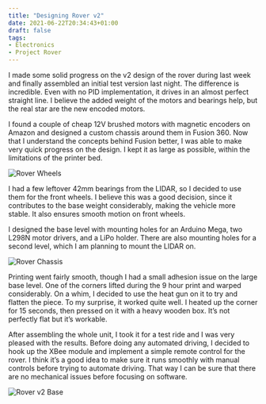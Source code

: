 ```yaml
---
title: "Designing Rover v2"
date: 2021-06-22T20:34:43+01:00
draft: false
tags:
- Electronics
- Project Rover
---
```

I made some solid progress on the v2 design of the rover during last week and finally assembled an initial test version last night. The difference is incredible. Even with no PID implementation, it drives in an almost perfect straight line. I believe the added weight of the motors and bearings help, but the real star are the new encoded motors.

I found a couple of cheap 12V brushed motors with magnetic encoders on Amazon and designed a custom chassis around them in Fusion 360. Now that I understand the concepts behind Fusion better, I was able to make very quick progress on the design. I kept it as large as possible, within the limitations of the printer bed.

![Rover Wheels](/content/project-rover/rover-wheels.png)

I had a few leftover 42mm bearings from the LIDAR, so I decided to use them for the front wheels. I believe this was a good decision, since it contributes to the base weight considerably, making the vehicle more stable. It also ensures smooth motion on front wheels.

I designed the base level with mounting holes for an Arduino Mega, two L298N motor drivers, and a LiPo holder. There are also mounting holes for a second level, which I am planning to mount the LIDAR on.

![Rover Chassis](/content/project-rover/rover-chassis.jpg)

Printing went fairly smooth, though I had a small adhesion issue on the large base level. One of the corners lifted during the 9 hour print and warped considerably. On a whim, I decided to use the heat gun on it to try and flatten the piece. To my surprise, it worked quite well. I heated up the corner for 15 seconds, then pressed on it with a heavy wooden box. It’s not perfectly flat but it’s workable.

After assembling the whole unit, I took it for a test ride and I was very pleased with the results. Before doing any automated driving, I decided to hook up the XBee module and implement a simple remote control for the rover. I think it’s a good idea to make sure it runs smoothly with manual controls before trying to automate driving. That way I can be sure that there are no mechanical issues before focusing on software.

![Rover v2 Base](/content/project-rover/rover-base.jpg)